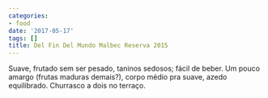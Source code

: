 ```yaml
---
categories:
- food
date: '2017-05-17'
tags: []
title: Del Fin Del Mundo Malbec Reserva 2015
---
```


Suave, frutado sem ser pesado, taninos sedosos; fácil de beber. Um pouco amargo (frutas maduras demais?), corpo médio pra suave, azedo equilibrado. Churrasco a dois no terraço.